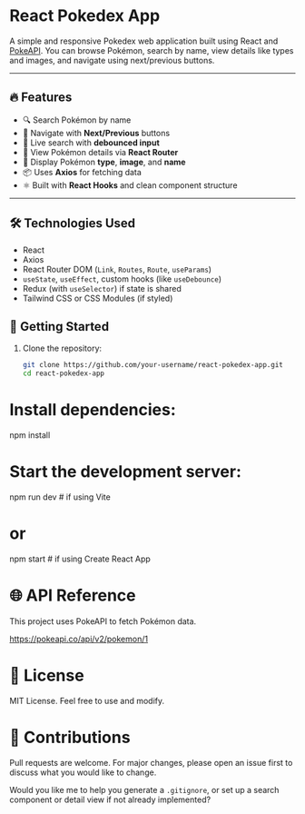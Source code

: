 # React Pokedex App

A simple and responsive Pokedex web application built using React and [PokeAPI](https://pokeapi.co/). You can browse Pokémon, search by name, view details like types and images, and navigate using next/previous buttons.

---

## 🔥 Features

- 🔍 Search Pokémon by name
- 🧭 Navigate with **Next/Previous** buttons
- 🔁 Live search with **debounced input**
- 🔗 View Pokémon details via **React Router**
- 🌈 Display Pokémon **type**, **image**, and **name**
- 📦 Uses **Axios** for fetching data
- ⚛️ Built with **React Hooks** and clean component structure

---

## 🛠️ Technologies Used

- React
- Axios
- React Router DOM (`Link`, `Routes`, `Route`, `useParams`)
- `useState`, `useEffect`, custom hooks (like `useDebounce`)
- Redux (with `useSelector`) if state is shared
- Tailwind CSS or CSS Modules (if styled)


## 🚀 Getting Started

1. Clone the repository:

   ```bash
   git clone https://github.com/your-username/react-pokedex-app.git
   cd react-pokedex-app

# Install dependencies:
npm install

# Start the development server:

npm run dev   # if using Vite
# or
npm start     # if using Create React App

# 🌐 API Reference
This project uses PokeAPI to fetch Pokémon data.

https://pokeapi.co/api/v2/pokemon/1

# 📄 License
MIT License. Feel free to use and modify.

# 🤝 Contributions
Pull requests are welcome. For major changes, please open an issue first to discuss what you would like to change.

Would you like me to help you generate a `.gitignore`, or set up a search component or detail view if not already implemented?
